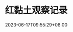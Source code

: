 ---
title: "红黏土观察记录"
description: 
date: 2023-06-17T09:55:29+08:00
image: 
math: 
license: 
hidden: false
comments: true
draft: false
tags:
- 周记
categories:
- 鲨鱼的庭院

---